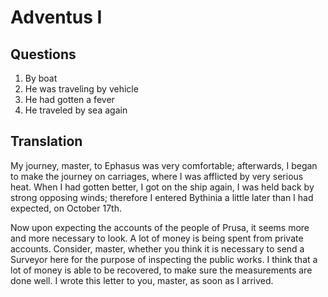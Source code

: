 # Adventus I

## Questions

1. By boat
2. He was traveling by vehicle
3. He had gotten a fever
4. He traveled by sea again

## Translation

My journey, master, to Ephasus was very comfortable; afterwards, I began to make the journey on carriages, where I was afflicted by very serious heat. When I had gotten better, I got on the ship again, I was held back by strong opposing winds; therefore I entered Bythinia a little later than I had expected, on October 17th.

Now upon expecting the accounts of the people of Prusa, it seems more and more necessary to look. A lot of money is being spent from private accounts. Consider, master, whether you think it is necessary to send a Surveyor here for the purpose of inspecting the public works. I think that a lot of money is able to be recovered, to make sure the measurements are done well. I wrote this letter to you, master, as soon as I arrived.
